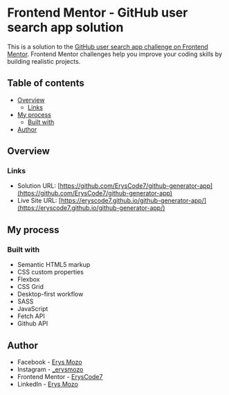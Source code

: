 # Frontend Mentor - GitHub user search app solution

This is a solution to the [GitHub user search app challenge on Frontend Mentor](https://www.frontendmentor.io/challenges/github-user-search-app-Q09YOgaH6). Frontend Mentor challenges help you improve your coding skills by building realistic projects.

## Table of contents

- [Overview](#overview)
  - [Links](#links)
- [My process](#my-process)
  - [Built with](#built-with)
- [Author](#author)

## Overview

### Links

- Solution URL: [https://github.com/ErysCode7/github-generator-app](https://github.com/ErysCode7/github-generator-app)
- Live Site URL: [https://eryscode7.github.io/github-generator-app/](https://eryscode7.github.io/github-generator-app/)

## My process

### Built with

- Semantic HTML5 markup
- CSS custom properties
- Flexbox
- CSS Grid
- Desktop-first workflow
- SASS
- JavaScript
- Fetch API
- Github API

## Author

- Facebook - [Erys Mozo](https://web.facebook.com/erys.mozo/)
- Instagram - [_erysmozo](https://www.instagram.com/_erysmozo/)
- Frontend Mentor - [ErysCode7](https://www.frontendmentor.io/profile/ErysCode7)
- LinkedIn - [Erys Mozo](https://www.linkedin.com/in/erys-mozo-280190230/)
